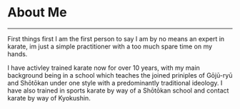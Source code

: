 # About Me
---
First things first I am the first person to say I am by no means an expert in karate, im just a simple practitioner with a too much spare time on my hands. 

I have activley trained karate now for over 10 years, with my main background being in a school which teaches the joined priniples of Gōjū-ryū and Shōtōkan under one style with a predominantly traditional ideology. I have also trained in sports karate by way of a Shōtōkan school and contact karate by way of Kyokushin. 

